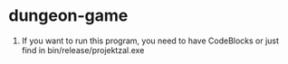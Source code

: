 # dungeon-game
1. If you want to run this program, you need to have CodeBlocks or just find in bin/release/projektzal.exe
